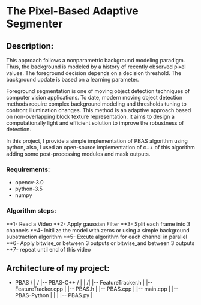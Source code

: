 # The Pixel-Based Adaptive Segmenter

## Description:
This approach follows a nonparametric background modeling paradigm. Thus, the background is modeled by a history of recently observed pixel values. The foreground decision depends on a decision threshold. The background update is based on a learning parameter.

Foreground segmentation is one of moving object detection techniques of computer vision applications. To date, modern moving object detection methods require complex background modeling and thresholds tuning to confront illumination changes. This method is an adaptive approach based on non-overlapping block texture representation. It aims to design a computationally light and efficient solution to improve the robustness of detection.

In this project, I provide a simple implementation of PBAS algorithm using python, also, I used an open-source implementation of c++ of this algorithm adding some post-processing modules and mask outputs.

### Requirements:
* opencv-3.0
* python-3.5
* numpy


### Algorithm steps:			
**1- Read a Video
**2- Apply gaussian Filter
**3- Split each frame into 3 channels
**4- Initilize the model with zeros or using a simple background substraction algorithm
**5- Excute algorithm for each channel in parallel
**6- Apply bitwise_or between 3 outputs or bitwise_and between 3 outputs
**7- repeat until end of this video


## Architecture of my project:
- PBAS
 /   |
  /  |-- PBAS-C++
   / |     |
    /|     |-- FeatureTracker.h
    |     |-- FeatureTracker.cpp
    |     |-- PBAS.h
    |     |-- PBAS.cpp
    |     |-- main.cpp
    |
    |-- PBAS-Python
    |     |
    |     |-- PBAS.py
    |


